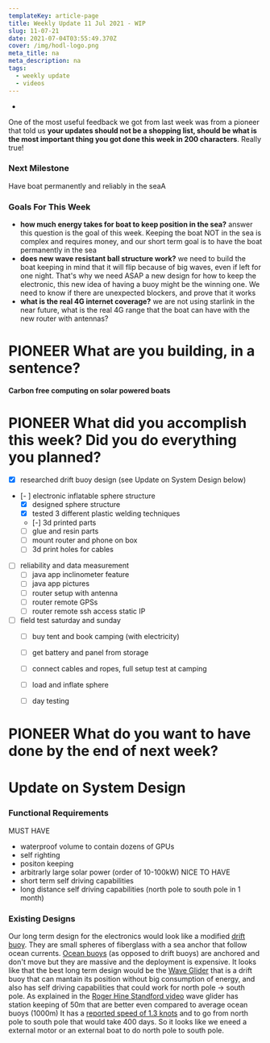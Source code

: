 ```yaml
---
templateKey: article-page
title: Weekly Update 11 Jul 2021 - WIP
slug: 11-07-21
date: 2021-07-04T03:55:49.370Z
cover: /img/hodl-logo.png
meta_title: na
meta_description: na
tags:
  - weekly update
  - videos
---
```

-

One of the most useful feedback we got from last week was from a pioneer that told us **your updates should not be a shopping list, should be what is the most important thing you got done this week in 200 characters**. Really true! 

### Next Milestone

Have boat permanently and reliably in the seaA

### Goals For This Week


- **how much energy takes for boat to keep position in the sea?** answer this question is the goal of this week. Keeping the boat NOT in the sea is complex and requires money, and our short term goal is to have the boat permanently in the sea
- **does new wave resistant ball structure work?** we need to build the boat keeping in mind that it will flip because of big waves, even if left for one night. That's why we need ASAP a new design for how to keep the electronic, this new idea of having a buoy might be the winning one. We need to know if there are unexpected blockers, and prove that it works
- **what is the real 4G internet coverage?** we are not using starlink in the near future, what is the real 4G range that the boat can have with the new router with antennas?


# **PIONEER** What are you building, in a sentence?

**Carbon free computing on solar powered boats**

# **PIONEER** What did you accomplish this week? Did you do everything you planned?

- [x] researched drift buoy design (see Update on System Design below)
- [- ] electronic inflatable sphere structure
	- [x] designed sphere structure
	- [x] tested 3 different plastic welding techniques
	- [-] 3d printed parts
	- [ ] glue and resin parts
	- [ ] mount router and phone on box
	- [ ] 3d print holes for cables
- [ ] reliability and data measurement
	- [ ] java app inclinometer feature
	- [ ] java app pictures
	- [ ] router setup with antenna
	- [ ] router remote GPSs
	- [ ] router remote ssh access static IP
- [ ] field test saturday and sunday
	- [ ] buy tent and book camping (with electricity)
	- [ ] get battery and panel from storage
	- [ ] connect cables and ropes, full setup test at camping
	- [ ] load and inflate sphere 
	- [ ] day testing


# **PIONEER** What do you want to have done by the end of next week?


# Update on System Design

### Functional Requirements
MUST HAVE
- waterproof volume to contain dozens of GPUs
- self righting
- positon keeping
- arbitrarly large solar power (order of 10-100kW)
NICE TO HAVE
- short term self driving capabilities
- long distance self driving capabilities (north pole to south pole in 1 month)

### Existing Designs
Our long term design for the electronics would look like a modified [drift buoy](https://www.youtube.com/watch?v=cNqQ9mGW4P0). They are small spheres of fiberglass with a sea anchor that follow ocean currents.
[Ocean buoys](https://www.youtube.com/watch?v=s1By341ulxs) (as opposed to drift buoys) are anchored and don't move but they are massive and the deployment is expensive.
It looks like that the best long term design would be the [Wave Glider](https://www.liquid-robotics.com/wave-glider/overview/) that is a drift buoy that can mantain its position without big consumption of energy, and also has self driving capabilities that could work for north pole -> south pole. 
As explained in the [Roger Hine Standford video](https://youtu.be/Cq4G2ciXjZI?t=3137) wave glider has station keeping of 50m that are better even compared to average ocean buoys (1000m)
It has a [reported speed of 1.3 knots](https://www.liquid-robotics.com/wave-glider/how-it-works/) and to go from north pole to south pole that would take 400 days. So it looks like we eneed a external motor or an external boat to do north pole to south pole.

